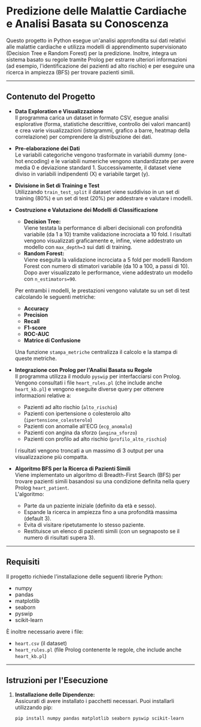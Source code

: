 # Predizione delle Malattie Cardiache e Analisi Basata su Conoscenza

Questo progetto in Python esegue un'analisi approfondita sui dati relativi alle malattie cardiache e utilizza modelli di apprendimento supervisionato (Decision Tree e Random Forest) per la predizione. Inoltre, integra un sistema basato su regole tramite Prolog per estrarre ulteriori informazioni (ad esempio, l'identificazione dei pazienti ad alto rischio) e per eseguire una ricerca in ampiezza (BFS) per trovare pazienti simili.

---

## Contenuto del Progetto

- **Data Exploration e Visualizzazione**  
  Il programma carica un dataset in formato CSV, esegue analisi esplorative (forma, statistiche descrittive, controllo dei valori mancanti) e crea varie visualizzazioni (istogrammi, grafico a barre, heatmap della correlazione) per comprendere la distribuzione dei dati.

- **Pre-elaborazione dei Dati**  
  Le variabili categoriche vengono trasformate in variabili dummy (one-hot encoding) e le variabili numeriche vengono standardizzate per avere media 0 e deviazione standard 1. Successivamente, il dataset viene diviso in variabili indipendenti (X) e variabile target (y).

- **Divisione in Set di Training e Test**  
  Utilizzando `train_test_split` il dataset viene suddiviso in un set di training (80%) e un set di test (20%) per addestrare e valutare i modelli.

- **Costruzione e Valutazione dei Modelli di Classificazione**  
  - **Decision Tree:**  
    Viene testata la performance di alberi decisionali con profondità variabile (da 1 a 10) tramite validazione incrociata a 10 fold. I risultati vengono visualizzati graficamente e, infine, viene addestrato un modello con `max_depth=3` sui dati di training.  
  - **Random Forest:**  
    Viene eseguita la validazione incrociata a 5 fold per modelli Random Forest con numero di stimatori variabile (da 10 a 100, a passi di 10). Dopo aver visualizzato le performance, viene addestrato un modello con `n_estimators=90`.

  Per entrambi i modelli, le prestazioni vengono valutate su un set di test calcolando le seguenti metriche:
  - **Accuracy**
  - **Precision**
  - **Recall**
  - **F1-score**
  - **ROC-AUC**
  - **Matrice di Confusione**

  Una funzione `stampa_metriche` centralizza il calcolo e la stampa di queste metriche.

- **Integrazione con Prolog per l'Analisi Basata su Regole**  
  Il programma utilizza il modulo `pyswip` per interfacciarsi con Prolog. Vengono consultati i file `heart_rules.pl` (che include anche `heart_kb.pl`) e vengono eseguite diverse query per ottenere informazioni relative a:
  - Pazienti ad alto rischio (`alto_rischio`)
  - Pazienti con ipertensione o colesterolo alto (`ipertensione_colesterolo`)
  - Pazienti con anomalie all'ECG (`ecg_anomalo`)
  - Pazienti con angina da sforzo (`angina_sforzo`)
  - Pazienti con profilo ad alto rischio (`profilo_alto_rischio`)

  I risultati vengono troncati a un massimo di 3 output per una visualizzazione più compatta.

- **Algoritmo BFS per la Ricerca di Pazienti Simili**  
  Viene implementato un algoritmo di Breadth-First Search (BFS) per trovare pazienti simili basandosi su una condizione definita nella query Prolog `heart_patient`.  
  L'algoritmo:
  - Parte da un paziente iniziale (definito da età e sesso).
  - Espande la ricerca in ampiezza fino a una profondità massima (default 3).
  - Evita di visitare ripetutamente lo stesso paziente.
  - Restituisce un elenco di pazienti simili (con un segnaposto se il numero di risultati supera 3).

---

## Requisiti

Il progetto richiede l'installazione delle seguenti librerie Python:
- numpy
- pandas
- matplotlib
- seaborn
- pyswip
- scikit-learn

È inoltre necessario avere i file:
- `heart.csv` (il dataset)
- `heart_rules.pl` (file Prolog contenente le regole, che include anche `heart_kb.pl`)

---

## Istruzioni per l'Esecuzione

1. **Installazione delle Dipendenze:**  
   Assicurati di avere installato i pacchetti necessari. Puoi installarli utilizzando pip:
   ```bash
   pip install numpy pandas matplotlib seaborn pyswip scikit-learn
